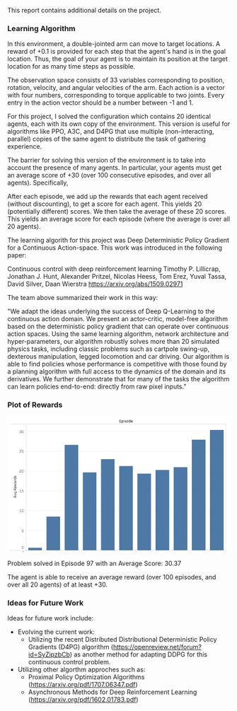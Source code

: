 This report contains additional details on the project.

### Learning Algorithm

In this environment, a double-jointed arm can move to target locations. A reward of +0.1 is provided for each step that the agent's hand is in the goal location. Thus, the goal of your agent is to maintain its position at the target location for as many time steps as possible.

The observation space consists of 33 variables corresponding to position, rotation, velocity, and angular velocities of the arm. Each action is a vector with four numbers, corresponding to torque applicable to two joints. Every entry in the action vector should be a number between -1 and 1.

For this project, I solved the configuration which contains 20 identical agents, each with its own copy of the environment. This version is useful for algorithms like PPO, A3C, and D4PG that use multiple (non-interacting, parallel) copies of the same agent to distribute the task of gathering experience.

The barrier for solving this version of the environment is to take into account the presence of many agents. In particular, your agents must get an average score of +30 (over 100 consecutive episodes, and over all agents). Specifically,

After each episode, we add up the rewards that each agent received (without discounting), to get a score for each agent. This yields 20 (potentially different) scores. We then take the average of these 20 scores. This yields an average score for each episode (where the average is over all 20 agents).

The learning algorith for this project was Deep Deterministic Policy Gradient for a Continuous Action-space. This work was introduced in the following paper: 

Continuous control with deep reinforcement learning
Timothy P. Lillicrap, Jonathan J. Hunt, Alexander Pritzel, Nicolas Heess, Tom Erez, Yuval Tassa, David Silver, Daan Wierstra
https://arxiv.org/abs/1509.02971

The team above summarized their work in this way:

"We adapt the ideas underlying the success of Deep Q-Learning to the continuous action domain. We present an actor-critic, model-free algorithm based on the deterministic policy gradient that can operate over continuous action spaces. Using the same learning algorithm, network architecture and hyper-parameters, our algorithm robustly solves more than 20 simulated physics tasks, including classic problems such as cartpole swing-up, dexterous manipulation, legged locomotion and car driving. Our algorithm is able to find policies whose performance is competitive with those found by a planning algorithm with full access to the dynamics of the domain and its derivatives. We further demonstrate that for many of the tasks the algorithm can learn policies end-to-end: directly from raw pixel inputs."

### Plot of Rewards

![Plot of Rewards](https://github.com/bohoro/ContinuousControl/blob/master/plot/Plot.jpeg?raw=true)

Problem solved in Episode 97 with an Average Score: 30.37

The agent is able to receive an average reward (over 100 episodes, and over all 20 agents) of at least +30.

### Ideas for Future Work

Ideas for future work include:

* Evolving the current work:
    * Utilizing the recent Distributed Distributional Deterministic Policy Gradients (D4PG) algorithm (https://openreview.net/forum?id=SyZipzbCb) as another method for adapting DDPG for this continuous control problem.
* Utilizing other algorthm approches such as:
    * Proximal Policy Optimization Algorithms (https://arxiv.org/pdf/1707.06347.pdf)
    * Asynchronous Methods for Deep Reinforcement Learning (https://arxiv.org/pdf/1602.01783.pdf)
    
    
